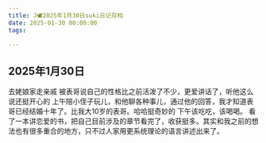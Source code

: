 ```yaml
---
title: J🕊️2025年1月30日suki日记存档
date: 2025-01-30 00:00:00
tags:

---
```


## 2025年1月30日

去姥娘家走亲戚
被表哥说自己的性格比之前活泼了不少，更爱讲话了，听他这么说还挺开心的
上午陪小侄子玩儿，和他聊各种事儿，通过他的回答，我才知道表哥已经结婚十年了。比我大10岁的表哥。哈哈挺奇妙的
下午该吃吃，该喝喝。
看了一本讲恋爱的书，把自己目前涉及的章节看完了，收获挺多。其实和我之前的想法也有很多重合的地方，只不过人家用更系统理论的语言讲述出来了。
